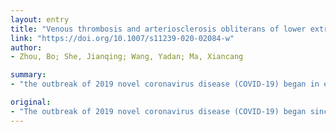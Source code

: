 ```yaml
---
layout: entry
title: "Venous thrombosis and arteriosclerosis obliterans of lower extremities in a very severe patient with 2019 novel coronavirus disease: a case report"
link: "https://doi.org/10.1007/s11239-020-02084-w"
author:
- Zhou, Bo; She, Jianqing; Wang, Yadan; Ma, Xiancang

summary:
- "the outbreak of 2019 novel coronavirus disease (COVID-19) began in early December 2019. The outbreak has been declared as a public health emergency by the World Health Organization. Risk stratification for deep vein thrombosis and peripheral arterial disease are of vital importance for the prognosis of the disease. COVID is complicated with venous and arteriosclerosis obliterans of lower extremities."

original:
- "The outbreak of 2019 novel coronavirus disease (COVID-19) began since early December 2019, and has been declared as a public health emergency by the World Health Organization. Due to the hypercoagulable state, blood stasis and endothelial injury, severe patients with COVID-19 are at high risk for thrombosis. We report a case of very severe COVID-19 complicated with venous thrombosis and arteriosclerosis obliterans of lower extremities. Risk stratification for deep vein thrombosis and peripheral arterial disease are of vital importance for the prognosis of COVID-19."
---
```


